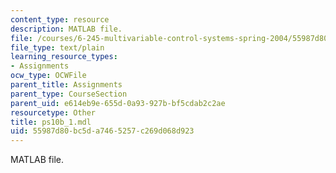 ```yaml
---
content_type: resource
description: MATLAB file.
file: /courses/6-245-multivariable-control-systems-spring-2004/55987d80bc5da7465257c269d068d923_ps10b_1.mdl
file_type: text/plain
learning_resource_types:
- Assignments
ocw_type: OCWFile
parent_title: Assignments
parent_type: CourseSection
parent_uid: e614eb9e-655d-0a93-927b-bf5cdab2c2ae
resourcetype: Other
title: ps10b_1.mdl
uid: 55987d80-bc5d-a746-5257-c269d068d923
---
```

MATLAB file.

